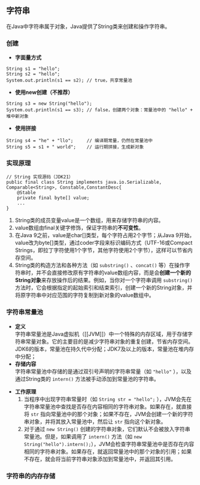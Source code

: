## 字符串
在Java中字符串属于对象，Java提供了String类来创建和操作字符串。
### 创建
- **字面量方式**  
```
String s1 = "hello";
String s2 = "hello";
System.out.println(s1 == s2); // true，共享常量池
```
- **使用new创建（不推荐）**  
```
String s3 = new String("hello");
System.out.println(s1 == s3); // false，创建两个对象：常量池中的 "hello" + 堆中新对象
```
- **使用拼接**
```
String s4 = "he" + "llo";     // 编译期常量，仍然在常量池中
String s5 = s1 + " world";    // 运行期拼接，生成新对象
```
### 实现原理
```
// String 实现源码（JDK21）
public final class String implements java.io.Serializable, Comparable<String>, Constable,ConstantDesc{
	@Stable
	private final byte[] value;
	...
}
```
1. String类的成员变量value是一个数组，用来存储字符串的内容。
2. value数组由final关键字修饰，保证字符串的**不可变性**。
3. 在Java 9之前，value是char[]类型，每个字符占用2个字节；从Java 9开始，value改为byte[]类型，通过coder字段来标识编码方式（UTF-16或Compact Strings，即拉丁字符使用1个字节，其他字符使用2个字节），这样可以节省内存空间。
4. String类的构造方法和各种方法（如 `substring()` 、`concat()` 等）在操作字符串时，并不会直接修改原有字符串的value数组内容，而是会**创建一个新的String对象**来存放操作后的结果。例如，当你对一个字符串调用 `substring()` 方法时，它会根据指定的起始索引和结束索引，创建一个新的String对象，并将原字符串中对应范围的字符复制到新对象的value数组中。
### 字符串常量池
- **定义**  
	字符串常量池是Java虚拟机（[[JVM]]）中一个特殊的内存区域，用于存储字符串常量对象。它的主要目的是减少字符串对象的重复创建，节省内存空间。JDK6的版本，常量池在持久代中分配；JDK7及以上的版本，常量池在堆内存中分配；
- **存储内容**  
	字符串常量池中存储的是通过双引号声明的字符串常量（如 `"hello"` ），以及通过String类的 `intern()` 方法被手动添加到常量池的字符串。
* **工作原理**    
	1. 当程序中出现字符串常量时（如 `String str = "hello";` ），JVM会先在字符串常量池中查找是否存在内容相同的字符串对象。如果存在，就直接将 `str` 指向常量池中的那个对象；如果不存在，JVM会创建一个新的字符串对象，并将其放入常量池中，然后让 `str` 指向这个新对象。  
	2. 对于通过 `new String()` 创建的字符串对象，它们默认不会被放入字符串常量池。但是，如果调用了 `intern()` 方法（如 `new String("hello").intern();`），JVM会检查字符串常量池中是否存在内容相同的字符串对象。如果存在，就返回常量池中的那个对象的引用；如果不存在，就会将当前字符串对象添加到常量池中，并返回其引用。
### 字符串的内存存储
